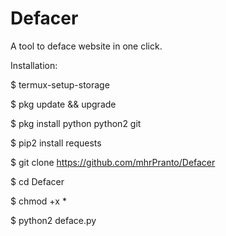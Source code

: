 # Defacer
A tool to deface website in one click.

Installation:

$ termux-setup-storage

$ pkg update && upgrade

$ pkg install python python2 git

$ pip2 install requests

$ git clone https://github.com/mhrPranto/Defacer

$ cd Defacer

$ chmod +x *

$ python2 deface.py

